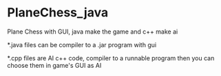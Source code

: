 # PlaneChess_java
Plane Chess with GUI, java make the game and c++ make ai

*.java files can be compiler to a .jar program with gui

*.cpp files are AI c++ code, compiler to a runnable program then you can choose them in game's GUI as AI
